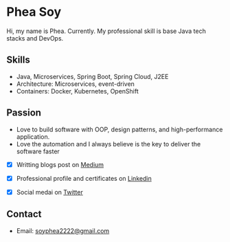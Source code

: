 # Phea Soy

Hi, my name is Phea. Currently. My professional skill is base Java tech stacks and DevOps.

## Skills
- Java, Microservices, Spring Boot, Spring Cloud, J2EE
- Architecture: Microservices, event-driven
- Containers: Docker, Kubernetes, OpenShift

## Passion
- Love to build software with OOP, design patterns, and high-performance application.
- Love the automation and I always believe is the key to deliver the software faster

- [x] Writting blogs post on [Medium](https://medium.com/@soyphea)
- [x] Professional profile and certificates on [Linkedin](https://www.linkedin.com/in/pheasoy/) 
- [x] Social medai on [Twitter](https://twitter.com/pheasoyj) 


## Contact
- Email: soyphea2222@gmail.com
